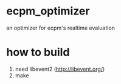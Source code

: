 # ecpm_optimizer
an optimizer for ecpm's realtime evaluation

# how to build

1. need libevent2 (http://libevent.org/)
2. make
